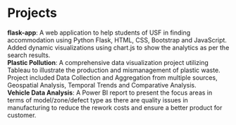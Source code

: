 # Projects
**flask-app**: A web application to help students of USF in finding accommodation using Python Flask, HTML, CSS, Bootstrap and JavaScript. Added dynamic visualizations using chart.js to show the analytics as per the search results.<br>
**Plastic Pollution**: A comprehensive data visualization project utilizing Tableau to illustrate the production and mismanagement of plastic waste. Project included Data Collection and Aggregation from multiple sources, Geospatial Analysis, Temporal Trends and Comparative Analysis.<br>
**Vehicle Data Analysis**: A Power BI report to present the focus areas in terms of model/zone/defect type as there are quality issues in manufacturing to reduce the rework costs and ensure a better product for customer.
